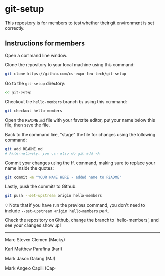 # git-setup
This repository is for members to test whether their git environment is set correctly.

## Instructions for members

Open a command line window.

Clone the repository to your local machine using this command:

```bash
git clone https://github.com/cs-expo-feu-tech/git-setup
```

Go to the `git-setup` directory:

```bash
cd git-setup
```

Checkout the `hello-members` branch by using this command:

```bash
git checkout hello-members
```

Open the `README.md` file with your favorite editor, put your name below this file, then save the file.

Back to the command line, "stage" the file for changes using the following command:

```bash
git add README.md
# Alternatively, you can also do git add -A
```

Commit your changes using the ff. command, making sure to replace your name inside the quotes:

```bash
git commit -m "YOUR NAME HERE - added name to README"
```

Lastly, push the commits to Github.

```bash
git push --set-upstream origin hello-members
```

💡 Note that if you have run the previous command, you don't need to include `--set-upstream origin hello-members` part.

Check the repository on Github, change the branch to 'hello-members', and see your changes show up!

---

Marc Steven Clemen (Macky)

Karl Matthew Parafina (Karl)

Mark Jason Galang (MJ)

Mark Angelo Capili (Cap)